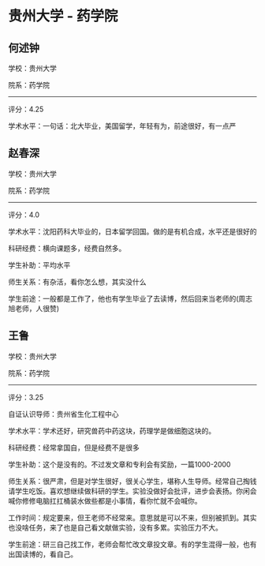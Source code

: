 # 贵州大学 - 药学院

## 何述钟

学校：贵州大学

院系：药学院

* * *

评分：4.25

学术水平：一句话：北大毕业，美国留学，年轻有为，前途很好，有一点严

## 赵春深

学校：贵州大学

院系：药学院

* * *

评分：4.0

学术水平：沈阳药科大毕业的，日本留学回国。做的是有机合成，水平还是很好的

科研经费：横向课题多，经费自然多。

学生补助：平均水平

师生关系：有杂活，看你怎么想，其实没什么

学生前途：一般都是工作了，他也有学生毕业了去读博，然后回来当老师的(周志旭老师，人很赞)

## 王鲁

学校：贵州大学

院系：药学院

* * *

评分：3.25

自证认识导师：贵州省生化工程中心

学术水平：学术还好，研究兽药中药这块，药理学是做细胞这块的。

科研经费：经常拿国自，但是经费不是很多

学生补助：这个是没有的。不过发文章和专利会有奖励，一篇1000-2000

师生关系：很严肃，但是对学生很好，很关心学生，堪称人生导师。经常自己掏钱请学生吃饭。喜欢想继续做科研的学生。实验没做好会批评，进步会表扬。你闲会喊你修修电脑扛扛桶装水做些都是小事情，看你忙就不会喊你。

工作时间：规定要来，但王老师不经常来。意思就是可以不来，但别被抓到。其实也没啥任务，来了也是自己看文献做实验，没有多累。实验压力不大。

学生前途：研三自己找工作，老师会帮忙改文章投文章。有的学生混得一般，也有出国读博的，看自己。